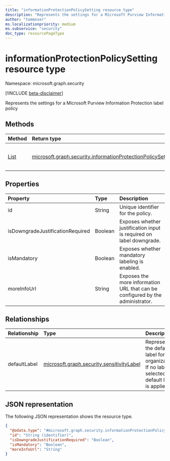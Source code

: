 ```yaml
---
title: "informationProtectionPolicySetting resource type"
description: "Represents the settings for a Microsoft Purview Information Protection label policy."
author: "tommoser"
ms.localizationpriority: medium
ms.subservice: "security"
doc_type: resourcePageType
---
```


# informationProtectionPolicySetting resource type

Namespace: microsoft.graph.security

[!INCLUDE [beta-disclaimer](../../includes/beta-disclaimer.md)]

Represents the settings for a Microsoft Purview Information Protection label policy

## Methods

| Method                                                                                              | Return type                                                                                       | Description                                                                                                                                           |
| :-------------------------------------------------------------------------------------------------- | :------------------------------------------------------------------------------------------------ | :---------------------------------------------------------------------------------------------------------------------------------------------------- |
| [List](../api/security-informationprotectionpolicysetting-get.md) | [microsoft.graph.security.informationProtectionPolicySetting](../resources/security-informationprotectionpolicysetting.md) | Read the properties and relationships of an [informationProtectionPolicySetting](../resources/security-informationprotectionpolicysetting.md) object. |


## Properties

| Property                         | Type    | Description                                                                   |
| :------------------------------- | :------ | :---------------------------------------------------------------------------- |
| id                               | String  | Unique identifier for the policy.                                             |
| isDowngradeJustificationRequired | Boolean | Exposes whether justification input is required on label downgrade.           |
| isMandatory                      | Boolean | Exposes whether mandatory labeling is enabled.                                |
| moreInfoUrl                      | String  | Exposes the more information URL that can be configured by the administrator. |

## Relationships

| Relationship | Type                                                          | Description                                                                                    |
| :----------- | :------------------------------------------------------------ | :--------------------------------------------------------------------------------------------- |
| defaultLabel | [microsoft.graph.security.sensitivityLabel](../resources/security-sensitivitylabel.md) | Represents the default label for an organization. If no label is selected, the default label is applied. |

## JSON representation
The following JSON representation shows the resource type.
<!-- {
  "blockType": "resource",
  "keyProperty": "id",
  "@odata.type": "microsoft.graph.security.informationProtectionPolicySetting",
  "openType": false
}
-->
``` json
{
  "@odata.type": "#microsoft.graph.security.informationProtectionPolicySetting",
  "id": "String (identifier)",
  "isDowngradeJustificationRequired": "Boolean",
  "isMandatory": "Boolean",
  "moreInfoUrl": "String"
}
```

